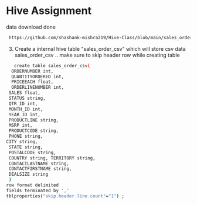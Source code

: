 # Hive Assignment

data download done
```bash
 https://github.com/shashank-mishra219/Hive-Class/blob/main/sales_order_data.csv
 ```

3. Create a internal hive table "sales_order_csv" which will store csv data sales_order_csv .. make sure to skip header row while creating table
```bash
   create table sales_order_csv( 
  ORDERNUMBER int,
  QUANTITYORDERED int,
  PRICEEACH float,
  ORDERLINENUMBER int, 
 SALES float, 
 STATUS string, 
 QTR_ID int, 
 MONTH_ID int, 
 YEAR_ID int, 
 PRODUCTLINE string, 
 MSRP int, 
 PRODUCTCODE string, 
 PHONE string, 
CITY string, 
 STATE string, 
 POSTALCODE string, 
 COUNTRY string, TERRITORY string,
 CONTACTLASTNAME string, 
 CONTACTFIRSTNAME string, 
 DEALSIZE string 
 ) 
row format delimited
fields terminated by ',' 
tblproperties("skip.header.line.count"="1") ;
```
